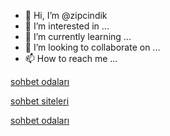 - 👋 Hi, I’m @zipcindik
- 👀 I’m interested in ...
- 🌱 I’m currently learning ...
- 💞️ I’m looking to collaborate on ...
- 📫 How to reach me ...

<!---
zipcindik/zipcindik is a ✨ special ✨ repository because its `README.md` (this file) appears on your GitHub profile.
You can click the Preview link to take a look at your changes.
--->
<a href="https://www.tatlisohbet.com.tr" rel="nofollow">sohbet odaları </a>

 <a href="https://www.sohbetkeyfim.net" rel="nofollow">sohbet siteleri </a>

 <a href="https://www.sohbetgir.net" rel="nofollow">sohbet odaları</a>
